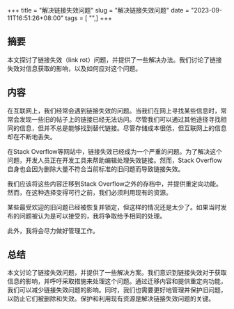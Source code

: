 +++
title = "解决链接失效问题"
slug = "解决链接失效问题"
date = "2023-09-11T16:51:26+08:00"
tags = [ "",]
+++


## 摘要
本文探讨了链接失效（link rot）问题，并提供了一些解决办法。我们讨论了链接失效对信息获取的影响，以及如何应对这个问题。

## 内容
在互联网上，我们经常会遇到链接失效的问题。当我们在网上寻找某些信息时，常常会发现一些旧的帖子上的链接已经无法访问。尽管我们可以通过其他途径寻找相同的信息，但并不总是能够找到替代链接。尽管存储成本很低，但互联网上的信息却在不断地丢失。

在Stack Overflow等网站中，链接失效已经成为一个严重的问题。为了解决这个问题，开发人员正在开发工具来帮助编辑处理失效链接。然而，Stack Overflow自身也会因为删除大量不符合当前标准的旧问题而导致链接失效。

我们应该将这些内容迁移到Stack Overflow之外的存档中，并提供重定向功能。然而，在这种选择变得可行之前，我们必须利用现有的资源。

某些最受欢迎的旧问题已经被恢复并锁定，但这样的情况还是太少了。如果当时发布的问题被认为是可以接受的，我将争取给予相同的处理。

此外，我将会尽力做好管理工作。

## 总结
本文讨论了链接失效问题，并提供了一些解决方案。我们意识到链接失效对于获取信息的影响，并呼吁采取措施来处理这个问题。通过迁移内容和提供重定向功能，我们可以减少链接失效问题的影响。同时，我们也需要更好地管理并保护旧问题，以防止它们被删除和失效。保护和利用现有资源是解决链接失效问题的关键。

